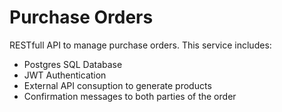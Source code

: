 # Purchase Orders

RESTfull API to manage purchase orders. This service includes:

- Postgres SQL Database
- JWT Authentication
- External API consuption to generate products
- Confirmation messages to both parties of the order

